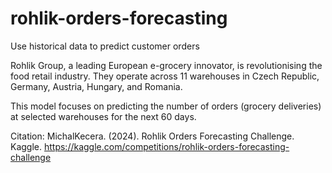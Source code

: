 # rohlik-orders-forecasting
Use historical data to predict customer orders

Rohlik Group, a leading European e-grocery innovator, is revolutionising the food retail industry. They operate across 11 warehouses in Czech Republic, Germany, Austria, Hungary, and Romania.

This model focuses on predicting the number of orders (grocery deliveries) at selected warehouses for the next 60 days.

Citation:
MichalKecera. (2024). Rohlik Orders Forecasting Challenge. Kaggle. https://kaggle.com/competitions/rohlik-orders-forecasting-challenge
